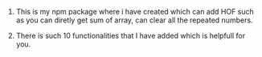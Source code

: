  1) This is my npm package where i have  created which can add HOF such as you can diretly get sum of array, can clear all the repeated numbers.
 
 2) There is such 10 functionalities that I have added which is helpfull for you.

